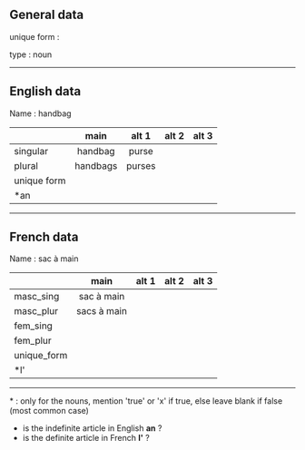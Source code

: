 ## General data

unique form :

type : noun

---

## English data

Name : handbag

|             |   main   | alt 1  | alt 2 | alt 3 |
| :---------- | :------: | :----: | :---: | ----- |
| singular    | handbag  | purse  |       |       |
| plural      | handbags | purses |       |       |
| unique form |          |        |       |       |
| \*an        |          |        |       |       |

---

## French data

Name : sac à main

|             |    main     | alt 1 | alt 2 | alt 3 |
| :---------- | :---------: | :---: | :---: | :---: |
| masc_sing   | sac à main  |       |       |       |
| masc_plur   | sacs à main |       |       |       |
| fem_sing    |             |       |       |       |
| fem_plur    |             |       |       |       |
| unique_form |             |       |       |       |
| \*l'        |             |       |       |       |

---

\* : only for the nouns, mention 'true' or 'x' if true, else leave blank if false (most common case)

- is the indefinite article in English **an** ?
- is the definite article in French **l'** ?
